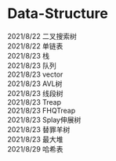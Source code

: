 # Data-Structure
2021/8/22 二叉搜索树  
2021/8/22 单链表  
2021/8/23 栈  
2021/8/23 队列  
2021/8/23 vector  
2021/8/23 AVL树  
2021/8/23 线段树  
2021/8/23 Treap  
2021/8/23 FHQTreap  
2021/8/23 Splay伸展树    
2021/8/23 替罪羊树  
2021/8/23 最大堆   
2021/8/29 哈希表  
